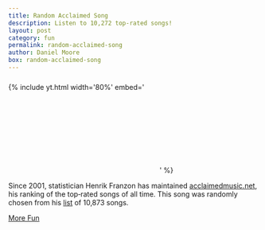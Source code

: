 ```yaml
---
title: Random Acclaimed Song
description: Listen to 10,272 top-rated songs!
layout: post
category: fun
permalink: random-acclaimed-song
author: Daniel Moore
box: random-acclaimed-song
---
```


<h3 id="song-title"></h3>

{% include yt.html width='80%' embed='
<iframe id="song" frameborder="0" allowfullscreen></iframe>
' %}

<p id="description">Since 2001, statistician Henrik Franzon has maintained <a href="http://acclaimedmusic.net">acclaimedmusic.net</a>, his ranking of the top&#8209;rated songs of all time. This song was randomly chosen from his <a href="http://www.acclaimedmusic.net/history_songs.htm">list</a> of 10,873 songs.</p>

<p id="next-song"></p>

<a href="javascript:;" id="dropdown" target="_self">More Fun</a>
<div id="instructions" style="display:none;">
    <p>You can filter the song selection! Examples &ndash;</p>
    <ul>
        <li>
            <a target="_self" href="?year=19[6-7][0-9]">Songs released in the 1960's and 1970's.</a>
        </li>
        <li>
            <a target="_self" href="?artist=Bob+Marley|The.Wailers">Songs by Bob Marley.</a>
        </li>
        <li>
            <a target="_self" href="?song=love">Songs whose titles contain the word "love".</a>
        </li>
        <li>
            <a target="_self" href="?genre=disco&year=197.">Disco songs from the 1970's.</a>
        </li>
    </ul>
   <p>Also note that each artist's name is a link to their Wikipedia page.</p>
</div>

<script src="/js/URI.js"></script>
<script src="/js/songs.js"></script>
<script>
    const is_firefox = typeof(InstallTrigger) !== "undefined"
    const next_song = document.querySelector("#next-song")
    next_song.innerHTML = is_firefox ? `Click <a href='${window.location.href}' target='_self'>here</a> for another!` : "Refresh the page for another!"

    function random(x) { return Math.floor(x * Math.random()) }
    function choice(a) { return a[random(a.length)] }
    function wiki_link(title) {
        if (title.startsWith("http")) {
            return title
        }
        const escaped = title.replace(/ /g, "_").replace(/'/g, "&#39;")
        return `https://en.wikipedia.org/wiki/${escaped}`
    }
    const iframe = document.querySelector("#song");
    const title = document.querySelector("#song-title");
    const params = new URI(window.location.href).search(true)
    var pool = songs
    var regex = ""
    try {
    if ("artist" in params) {
        pool = pool.filter(s => new RegExp(params.artist, "i").exec(s.split("|")[0]) !== null)
    }
    if ("song" in params) {
        pool = pool.filter(s => new RegExp(params.song, "i").exec(s.split("|")[1]) !== null)
    }
    if ("year" in params) {
        pool = pool.filter(s => new RegExp(params.year, "i").exec(s.split("|")[2]) !== null)
    }
    if ("genre" in params) {
        pool = pool.filter(s => new RegExp(params.genre, "i").exec(s.split("|")[6]) !== null)
    }
    } catch (e) { }
    if (pool.length === 0) { pool = songs }
    if (pool.length !== songs.length) {
        pool.sort()
        console.log(pool.map(s => s.split("|").slice(0,3).concat(s.split("|").slice(6,7))))
    }
    const info = choice(pool).split("|")
    console.log(info.slice(0,3).concat(info.slice(6,7)))
    iframe.src = info[3].startsWith("http") ? info[3] : `https://youtube.com/embed/${info[3]}`
    const wikiLink = `<a style='text-decoration:none;border-bottom:none;' href=${wiki_link(info[4])}>${info[0]}</a>`
    const songLink = `<a style='text-decoration:none;border-bottom:none;' href='http://acclaimedmusic.net/song/${info[5]}.htm'>${info[1]}</a>`
    title.innerHTML = `${wikiLink} - ${songLink} (${info[2]})`
    document.title  = `${info[0]} - ${info[1]} (${info[2]})`
</script>

<br>
<br>
<br>
